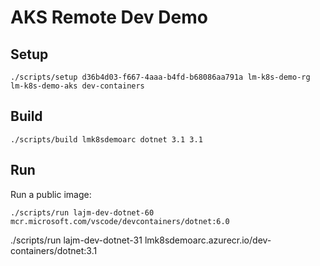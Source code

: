 # AKS Remote Dev Demo

## Setup

```
./scripts/setup d36b4d03-f667-4aaa-b4fd-b68086aa791a lm-k8s-demo-rg lm-k8s-demo-aks dev-containers
```

## Build

```
./scripts/build lmk8sdemoarc dotnet 3.1 3.1
```

## Run

Run a public image:

```
./scripts/run lajm-dev-dotnet-60 mcr.microsoft.com/vscode/devcontainers/dotnet:6.0

```
./scripts/run lajm-dev-dotnet-31 lmk8sdemoarc.azurecr.io/dev-containers/dotnet:3.1
```

